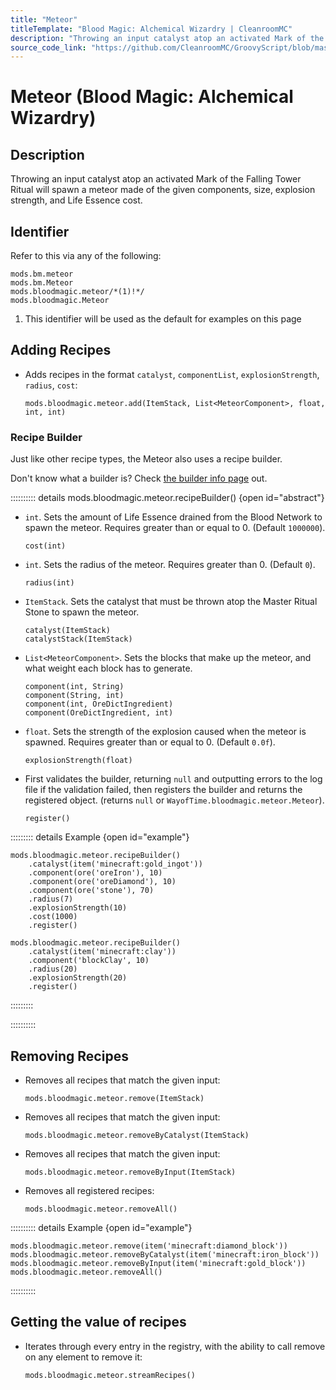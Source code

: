 ```yaml
---
title: "Meteor"
titleTemplate: "Blood Magic: Alchemical Wizardry | CleanroomMC"
description: "Throwing an input catalyst atop an activated Mark of the Falling Tower Ritual will spawn a meteor made of the given components, size, explosion strength, and Life Essence cost."
source_code_link: "https://github.com/CleanroomMC/GroovyScript/blob/master/src/main/java/com/cleanroommc/groovyscript/compat/mods/bloodmagic/Meteor.java"
---
```


# Meteor (Blood Magic: Alchemical Wizardry)

## Description

Throwing an input catalyst atop an activated Mark of the Falling Tower Ritual will spawn a meteor made of the given components, size, explosion strength, and Life Essence cost.

## Identifier

Refer to this via any of the following:

```groovy:no-line-numbers {3}
mods.bm.meteor
mods.bm.Meteor
mods.bloodmagic.meteor/*(1)!*/
mods.bloodmagic.Meteor
```

1. This identifier will be used as the default for examples on this page

## Adding Recipes

- Adds recipes in the format `catalyst`, `componentList`, `explosionStrength`, `radius`, `cost`:

    ```groovy:no-line-numbers
    mods.bloodmagic.meteor.add(ItemStack, List<MeteorComponent>, float, int, int)
    ```


### Recipe Builder

Just like other recipe types, the Meteor also uses a recipe builder.

Don't know what a builder is? Check [the builder info page](../../../groovy/builder.md) out.

:::::::::: details mods.bloodmagic.meteor.recipeBuilder() {open id="abstract"}
- `int`. Sets the amount of Life Essence drained from the Blood Network to spawn the meteor. Requires greater than or equal to 0. (Default `1000000`).

    ```groovy:no-line-numbers
    cost(int)
    ```

- `int`. Sets the radius of the meteor. Requires greater than 0. (Default `0`).

    ```groovy:no-line-numbers
    radius(int)
    ```

- `ItemStack`. Sets the catalyst that must be thrown atop the Master Ritual Stone to spawn the meteor.

    ```groovy:no-line-numbers
    catalyst(ItemStack)
    catalystStack(ItemStack)
    ```

- `List<MeteorComponent>`. Sets the blocks that make up the meteor, and what weight each block has to generate.

    ```groovy:no-line-numbers
    component(int, String)
    component(String, int)
    component(int, OreDictIngredient)
    component(OreDictIngredient, int)
    ```

- `float`. Sets the strength of the explosion caused when the meteor is spawned. Requires greater than or equal to 0. (Default `0.0f`).

    ```groovy:no-line-numbers
    explosionStrength(float)
    ```

- First validates the builder, returning `null` and outputting errors to the log file if the validation failed, then registers the builder and returns the registered object. (returns `null` or `WayofTime.bloodmagic.meteor.Meteor`).

    ```groovy:no-line-numbers
    register()
    ```

::::::::: details Example {open id="example"}
```groovy:no-line-numbers
mods.bloodmagic.meteor.recipeBuilder()
    .catalyst(item('minecraft:gold_ingot'))
    .component(ore('oreIron'), 10)
    .component(ore('oreDiamond'), 10)
    .component(ore('stone'), 70)
    .radius(7)
    .explosionStrength(10)
    .cost(1000)
    .register()

mods.bloodmagic.meteor.recipeBuilder()
    .catalyst(item('minecraft:clay'))
    .component('blockClay', 10)
    .radius(20)
    .explosionStrength(20)
    .register()
```

:::::::::

::::::::::

## Removing Recipes

- Removes all recipes that match the given input:

    ```groovy:no-line-numbers
    mods.bloodmagic.meteor.remove(ItemStack)
    ```

- Removes all recipes that match the given input:

    ```groovy:no-line-numbers
    mods.bloodmagic.meteor.removeByCatalyst(ItemStack)
    ```

- Removes all recipes that match the given input:

    ```groovy:no-line-numbers
    mods.bloodmagic.meteor.removeByInput(ItemStack)
    ```

- Removes all registered recipes:

    ```groovy:no-line-numbers
    mods.bloodmagic.meteor.removeAll()
    ```

:::::::::: details Example {open id="example"}
```groovy:no-line-numbers
mods.bloodmagic.meteor.remove(item('minecraft:diamond_block'))
mods.bloodmagic.meteor.removeByCatalyst(item('minecraft:iron_block'))
mods.bloodmagic.meteor.removeByInput(item('minecraft:gold_block'))
mods.bloodmagic.meteor.removeAll()
```

::::::::::

## Getting the value of recipes

- Iterates through every entry in the registry, with the ability to call remove on any element to remove it:

    ```groovy:no-line-numbers
    mods.bloodmagic.meteor.streamRecipes()
    ```
